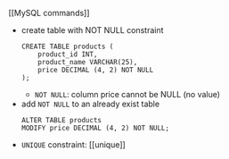 [[MySQL commands]]

- create table with NOT NULL constraint
	```mysql
	CREATE TABLE products (
		product_id INT,
	    product_name VARCHAR(25),
	    price DECIMAL (4, 2) NOT NULL
	);
	```
	- `NOT NULL`: column price cannot be NULL (no value)
- add `NOT NULL` to an already exist table
	```mysql
	ALTER TABLE products
	MODIFY price DECIMAL (4, 2) NOT NULL;
	```
- `UNIQUE` constraint: [[unique]]
